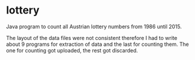 # lottery
Java program to count all Austrian lottery numbers from 1986 until 2015.

The layout of the data files were not consistent therefore
I had to write about 9 programs for extraction of data and the last for counting them.
The one for counting got uploaded, the rest got discarded.
